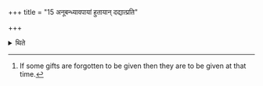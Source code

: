 +++
title = "15 अनूबन्ध्यावपायां हुतायान् दद्यात्प्रति"

+++

<details><summary>थिते</summary>

15. After the omentum of the Anūbandhyā (-cow) has been offered, one may give and others may accept (gifts).[^2]   

[^1]: See XIII.23.5ff.  

[^2]: If some gifts are forgotten to be given then they are to be given at that time.  
</details>

